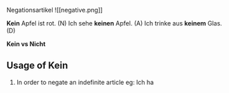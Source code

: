 Negationsartikel
![[negative.png]]


**Kein** Apfel ist rot. (N)
Ich sehe **keinen** Apfel. (A)
Ich trinke aus **keinem** Glas. (D)



**Kein vs Nicht**

Usage of Kein
----------------------
1. In order to negate an indefinite article
eg: Ich ha